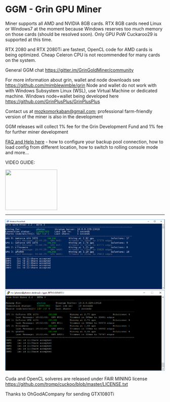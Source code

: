 # GGM - Grin GPU Miner

Miner supports all AMD and NVIDIA 8GB cards. RTX 8GB cards need Linux or Windows7 at the moment because Windows reserves too much memory on those cards (should be resolved soon). Only GPU PoW Cuckaroo29 is supported at this time. 

RTX 2080 and RTX 2080Ti are fastest, OpenCL code for AMD cards is being optimized. Cheap Celeron CPU is not recommended for many cards on the system.

General GGM chat https://gitter.im/GrinGoldMiner/community

For more information about grin, wallet and node downloads see https://github.com/mimblewimble/grin
Node and wallet do not work with with Windows Subsystem Linux (WSL), use Virtual Machine or dedicated machine. Windows node+wallet being developed here  https://github.com/GrinPlusPlus/GrinPlusPlus

Contact us at mozkomorkaban@gmail.com; professional farm-friendly version of the miner is also in the development

GGM releases will collect 1% fee for the Grin Development Fund and 1% fee for further miner development

[FAQ and Help here](help.md)  - how to configure your backup pool connection, how to load config from different location, how to switch to rolling console mode and more...

VIDEO GUIDE:
<p>
<a href="https://www.youtube.com/watch?v=e3mm60R5-ZE">
  <img src="https://img.youtube.com/vi/Y-kF9RnkeJo/0.jpg" align="center" height="128" width="164" >
</a>
</p>

------------------------------------

![Screen](/img/GGM_Windows_B3.png)
![Screen](/img/GGM_Linux_B3.png)

Cuda and OpenCL solveres are released under FAIR MINING license https://github.com/tromp/cuckoo/blob/master/LICENSE.txt

Thanks to OhGodACompany for sending GTX1080Ti

